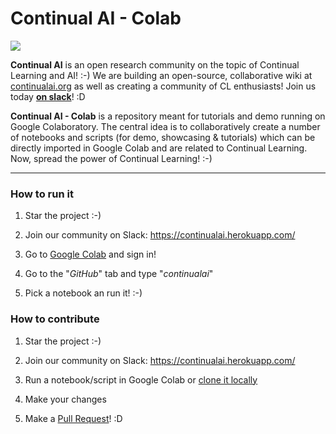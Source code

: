 # Continual AI - Colab 
<img src="https://continualai.herokuapp.com/badge.svg">

**Continual AI** is an open research community on the topic of Continual Learning and AI! :-)
We are building an open-source, collaborative wiki at [continualai.org](http://continualai.org) as well as creating a community of CL enthusiasts! Join us today **[on slack](https://continualai.herokuapp.com)**! :D

**Continual AI - Colab** is a repository meant for tutorials and demo running on Google Colaboratory. The central idea is to collaboratively create a number of notebooks and scripts (for demo, showcasing & tutorials) which can be directly imported in Google Colab and are related to Continual Learning. Now, spread the power of Continual Learning! :-)

---

### How to run it

1. Star the project :-)

2. Join our community on Slack: https://continualai.herokuapp.com/

3. Go to [Google Colab](https://colab.research.google.com) and sign in!

4. Go to the "*GitHub*" tab and type "*continualai*"

5. Pick a notebook an run it! :-)

### How to contribute

1. Star the project :-)

2. Join our community on Slack: https://continualai.herokuapp.com/

3. Run a notebook/script in Google Colab or [clone it locally](https://help.github.com/articles/fork-a-repo/)

5. Make your changes

6. Make a [Pull Request](https://services.github.com/on-demand/github-cli/open-pull-request-github)! :D

